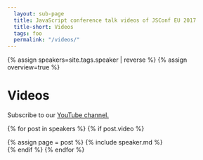 ```yaml
---
  layout: sub-page
  title: JavaScript conference talk videos of JSConf EU 2017
  title-short: Videos
  tags: foo
  permalink: "/videos/"
---
```


{% assign speakers=site.tags.speaker | reverse %}
{% assign overview=true %}

<a style="display:none" href="https://maps.google.com" target="_blank"><img id="speakers_map" src="{{ site.speaker_index_base_url | uri_escape }}0xE10079%7Csize:tiny{% for post in speakers %}%7C{% if post.from != "" %}{{ post.from | cgi_escape }}{% endif %}{% endfor %}" /></a>

<h1>Videos</h1>

<p>
  Subscribe to our <a href="https://www.youtube.com/user/jsconfeu" target="_blank">YouTube channel.</a>
</p>

{% for post in speakers %}
{% if post.video %}
  <article id="{{ post.id }}" class="speaker_list">
    {% assign page = post %}
    {% include speaker.md %}
  </article>
{% endif %}
{% endfor %}
